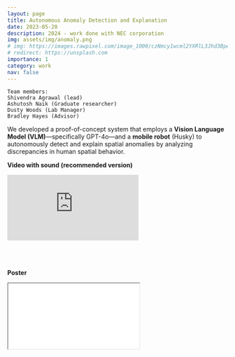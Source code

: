 ```yaml
---
layout: page
title: Autonomous Anomaly Detection and Explanation
date: 2023-05-20
description: 2024 - work done with NEC corporation
img: assets/img/anomaly.png
# img: https://images.rawpixel.com/image_1000/czNmcy1wcml2YXRlL3Jhd3BpeGVsX2ltYWdlcy93ZWJzaXRlX2NvbnRlbnQvcHgxMzgyNjcyLWltYWdlLWt3eXFrZHR5LmpwZw.jpg?s=5i_WsjSiGsjd3dh0cW88obuceCo8lP2eP7-3WYh62qs
# redirect: https://unsplash.com
importance: 1
category: work
nav: false
---
```


    Team members:
    Shivendra Agrawal (lead)
    Ashutosh Naik (Graduate researcher)
    Dusty Woods (Lab Manager)
    Bradley Hayes (Advisor)

We developed a proof-of-concept system that employs a **Vision Language Model (VLM)**—specifically GPT-4o—and a **mobile robot** (Husky) to autonomously detect and explain spatial anomalies by analyzing discrepancies in human spatial behavior.

**Video with sound (recommended version)**

<div class="video-container">
    <iframe src="https://www.youtube.com/embed/FFp-1QLnzFU?si=2EKbECgxB7jOV99D" title="YouTube video player" frameborder="0" allow="accelerometer; autoplay; clipboard-write; encrypted-media; gyroscope; picture-in-picture" allowfullscreen></iframe>
</div>
<br />

<br /><br />
**Poster**

<div class="pdf-container" height="1000px">
    <iframe src="/assets/pdf/AnomalyNEC24.pdf#toolbar=1" allow="autoplay"></iframe>
</div>
<br /><br />

